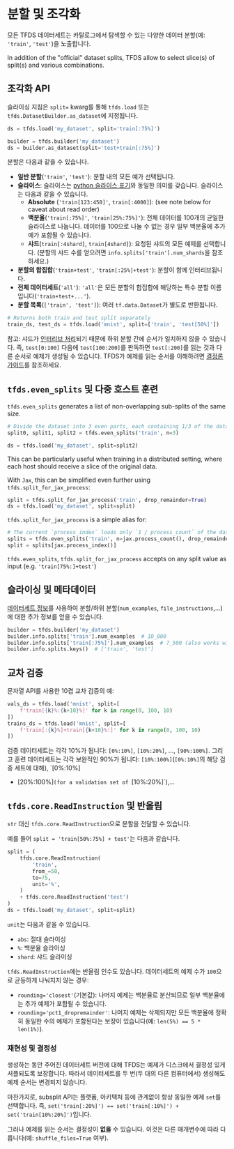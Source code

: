 # 분할 및 조각화

모든 TFDS 데이터세트는 <a>카탈로그</a>에서 탐색할 수 있는 다양한 데이터 분할(예: `'train'`, <code>'test'</code>)을 노출합니다.

In addition of the "official" dataset splits, TFDS allow to select slice(s) of split(s) and various combinations.

## 조각화 API

슬라이싱 지침은 `split=` kwarg를 통해 `tfds.load` 또는 `tfds.DatasetBuilder.as_dataset`에 지정됩니다.

```python
ds = tfds.load('my_dataset', split='train[:75%]')
```

```python
builder = tfds.builder('my_dataset')
ds = builder.as_dataset(split='test+train[:75%]')
```

분할은 다음과 같을 수 있습니다.

- **일반 분할**(`'train'`, `'test'`): 분할 내의 모든 예가 선택됩니다.
- **슬라이스**: 슬라이스는 [python 슬라이스 표기](https://docs.python.org/3/library/stdtypes.html#common-sequence-operations)와 동일한 의미를 갖습니다. 슬라이스는 다음과 같을 수 있습니다.
    - **Absolute** (`'train[123:450]'`, `train[:4000]`): (see note below for caveat about read order)
    - **백분율**(`'train[:75%]'`, `'train[25%:75%]'`): 전체 데이터를 100개의 균일한 슬라이스로 나눕니다. 데이터를 100으로 나눌 수 없는 경우 일부 백분율에 추가 예가 포함될 수 있습니다.
    - **샤드**(`train[:4shard]`, `train[4shard]`): 요청된 샤드의 모든 예제를 선택합니다. (분할의 샤드 수를 얻으려면 `info.splits['train'].num_shards`을 참조하세요.)
- **분할의 합집합**(`'train+test'`, `'train[:25%]+test'`): 분할이 함께 인터리브됩니다.
- **전체 데이터세트**(`'all'`): `'all'`은 모든 분할의 합집합에 해당하는 특수 분할 이름입니다(`'train+test+...'`).
- **분할 목록**(`['train', 'test']`): 여러 `tf.data.Dataset`가 별도로 반환됩니다.

```python
# Returns both train and test split separately
train_ds, test_ds = tfds.load('mnist', split=['train', 'test[50%]'])
```

참고: 샤드가 [인터리브 처리](https://www.tensorflow.org/api_docs/python/tf/data/Dataset?version=nightly#interleave)되기 때문에 하위 분할 간에 순서가 일치하지 않을 수 있습니다. 즉, `test[0:100]` 다음에 `test[100:200]`를 판독하면 `test[:200]`를 읽는 것과 다른 순서로 예제가 생성될 수 있습니다. TFDS가 예제를 읽는 순서를 이해하려면 [결정론 가이드](https://www.tensorflow.org/datasets/determinism#determinism_when_reading)를 참조하세요.

## `tfds.even_splits` 및 다중 호스트 훈련

`tfds.even_splits` generates a list of non-overlapping sub-splits of the same size.

```python
# Divide the dataset into 3 even parts, each containing 1/3 of the data
split0, split1, split2 = tfds.even_splits('train', n=3)

ds = tfds.load('my_dataset', split=split2)
```

This can be particularly useful when training in a distributed setting, where each host should receive a slice of the original data.

With `Jax`, this can be simplified even further using `tfds.split_for_jax_process`:

```python
split = tfds.split_for_jax_process('train', drop_remainder=True)
ds = tfds.load('my_dataset', split=split)
```

`tfds.split_for_jax_process` is a simple alias for:

```python
# The current `process_index` loads only `1 / process_count` of the data.
splits = tfds.even_splits('train', n=jax.process_count(), drop_remainder=True)
split = splits[jax.process_index()]
```

`tfds.even_splits`, `tfds.split_for_jax_process` accepts on any split value as input (e.g. `'train[75%:]+test'`)

## 슬라이싱 및 메타데이터

[데이터세트 정보](https://www.tensorflow.org/datasets/overview#access_the_dataset_metadata)를 사용하여 분할/하위 분할(`num_examples`, `file_instructions`,...)에 대한 추가 정보를 얻을 수 있습니다.

```python
builder = tfds.builder('my_dataset')
builder.info.splits['train'].num_examples  # 10_000
builder.info.splits['train[:75%]'].num_examples  # 7_500 (also works with slices)
builder.info.splits.keys()  # ['train', 'test']
```

## 교차 검증

문자열 API를 사용한 10겹 교차 검증의 예:

```python
vals_ds = tfds.load('mnist', split=[
    f'train[{k}%:{k+10}%]' for k in range(0, 100, 10)
])
trains_ds = tfds.load('mnist', split=[
    f'train[:{k}%]+train[{k+10}%:]' for k in range(0, 100, 10)
])
```

검증 데이터세트는 각각 10%가 됩니다: `[0%:10%]`, `[10%:20%]`, ..., `[90%:100%]`. 그리고 훈련 데이터세트는 각각 보완적인 90%가 됩니다: `[10%:100%]`(`[0%:10%]`의 해당 검증 세트에 대해), `[0%:10%]

- [20%:100%]`(for a validation set of `[10%:20%]`),...

## `tfds.core.ReadInstruction` 및 반올림

`str` 대신 `tfds.core.ReadInstruction`으로 분할을 전달할 수 있습니다.

예를 들어 `split = 'train[50%:75%] + test'`는 다음과 같습니다.

```python
split = (
    tfds.core.ReadInstruction(
        'train',
        from_=50,
        to=75,
        unit='%',
    )
    + tfds.core.ReadInstruction('test')
)
ds = tfds.load('my_dataset', split=split)
```

`unit`는 다음과 같을 수 있습니다.

- `abs`: 절대 슬라이싱
- `%`: 백분율 슬라이싱
- `shard`: 샤드 슬라이싱

`tfds.ReadInstruction`에는 반올림 인수도 있습니다. 데이터세트의 예제 수가 `100`으로 균등하게 나눠지지 않는 경우:

- `rounding='closest'`(기본값): 나머지 예제는 백분율로 분산되므로 일부 백분율에는 추가 예제가 포함될 수 있습니다.
- `rounding='pct1_dropremainder'`: 나머지 예제는 삭제되지만 모든 백분율에 정확히 동일한 수의 예제가 포함된다는 보장이 있습니다(예: `len(5%) == 5 * len(1%)`).

### 재현성 및 결정성

생성하는 동안 주어진 데이터세트 버전에 대해 TFDS는 예제가 디스크에서 결정성 있게 셔플되도록 보장합니다. 따라서 데이터세트를 두 번(두 대의 다른 컴퓨터에서) 생성해도 예제 순서는 변경되지 않습니다.

마찬가지로, subsplit API는 플랫폼, 아키텍처 등에 관계없이 항상 동일한 예제 `set`를 선택합니다. 즉, `set('train[:20%]') == set('train[:10%]') + set('train[10%:20%]')`입니다.

그러나 예제를 읽는 순서는 결정성이 **없을** 수 있습니다. 이것은 다른 매개변수에 따라 다릅니다(예: `shuffle_files=True` 여부).
